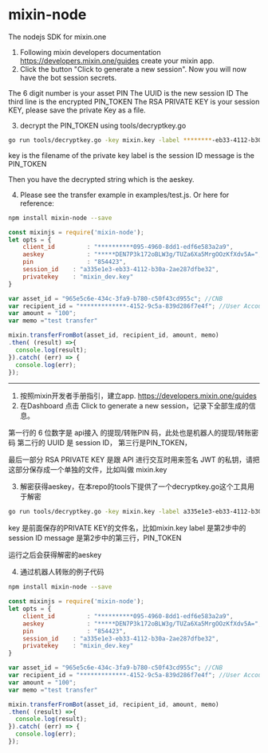 # mixin-node
The nodejs SDK for mixin.one


1. Following mixin developers documentation https://developers.mixin.one/guides create your mixin app.
2. Click the button "Click to generate a new session". Now you will now have the bot session secrets.

The 6 digit number is your asset PIN
The UUID is the new session ID 
The third line is the encrypted PIN_TOKEN
The RSA PRIVATE KEY is your session KEY, please save the private Key as a file.

3. decrypt the PIN_TOKEN using tools/decryptkey.go

```bash
go run tools/decryptkey.go -key mixin.key -label ********-eb33-4112-b30a-2ae287dfbe32 -message **********OIGnELd1XnAF...W4lFKnA/WEKkIwkzEM=
```

key is the filename of the private key 
label is the session ID
message is the PIN_TOKEN

Then you have the decrypted string which is the aeskey.


4. Please see the transfer example in examples/test.js. Or here for reference:
```bash
npm install mixin-node --save
```

```javascript
const mixinjs = require('mixin-node');  
let opts = { 
    client_id         : "**********095-4960-8dd1-edf6e583a2a9",
    aeskey            : "*****DEN7P3k172oBLW3g/TUZa6Xa5MrgOOzKfXdv5A=",
    pin               : "854423",
    session_id    : "a335e1e3-eb33-4112-b30a-2ae287dfbe32",
    privatekey    : "mixin_dev.key"
}

var asset_id = "965e5c6e-434c-3fa9-b780-c50f43cd955c"; //CNB
var recipient_id = "*************-4152-9c5a-839d286f7e4f"; //User Account ID
var amount = "100";
var memo ="test transfer"

mixin.transferFromBot(asset_id, recipient_id, amount, memo)
.then( (result) =>{
  console.log(result);
}).catch( (err) => {
  console.log(err);
});

```
-----------

1. 按照mixin开发者手册指引，建立app. https://developers.mixin.one/guides
2. 在Dashboard 点击 Click to generate a new session，记录下全部生成的信息。

第一行的 6 位数字是 api接入 的提现/转账PIN 码，此处也是机器人的提现/转账密码
第二行的 UUID 是 session ID，
第三行是PIN_TOKEN，

最后一部分 RSA PRIVATE KEY 是跟 API 进行交互时用来签名 JWT 的私钥，请把这部分保存成一个单独的文件，比如叫做 mixin.key

3. 解密获得aeskey，在本repo的tools下提供了一个decryptkey.go这个工具用于解密

```bash
go run tools/decryptkey.go -key mixin.key -label a335e1e3-eb33-4112-b30a-2ae287dfbe32 -message **********OIGnELd1XnAF...W4lFKnA/WEKkIwkzEM=
```

key 是前面保存的PRIVATE KEY的文件名，比如mixin.key
label 是第2步中的session ID
message 是第2步中的第三行，PIN_TOKEN

运行之后会获得解密的aeskey

4. 通过机器人转账的例子代码

```bash
npm install mixin-node --save
```

```javascript
const mixinjs = require('mixin-node');  
let opts = { 
    client_id         : "**********095-4960-8dd1-edf6e583a2a9",
    aeskey            : "*****DEN7P3k172oBLW3g/TUZa6Xa5MrgOOzKfXdv5A=",
    pin               : "854423",
    session_id    : "a335e1e3-eb33-4112-b30a-2ae287dfbe32",
    privatekey    : "mixin_dev.key"
}

var asset_id = "965e5c6e-434c-3fa9-b780-c50f43cd955c"; //CNB
var recipient_id = "*************-4152-9c5a-839d286f7e4f"; //User Account ID
var amount = "100";
var memo ="test transfer"

mixin.transferFromBot(asset_id, recipient_id, amount, memo)
.then( (result) =>{
  console.log(result);
}).catch( (err) => {
  console.log(err);
});
```
